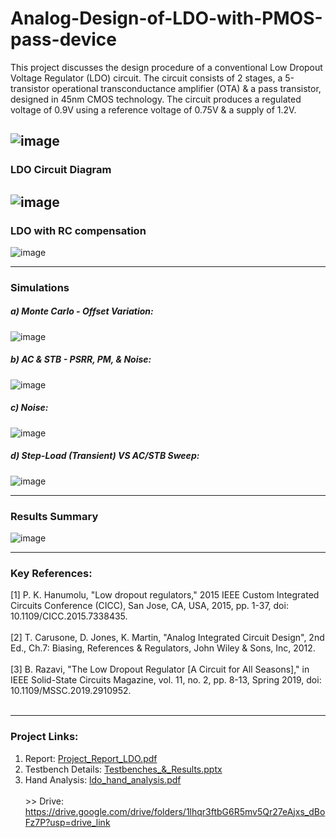 # Analog-Design-of-LDO-with-PMOS-pass-device

This project discusses the design procedure of a conventional Low Dropout Voltage Regulator (LDO) circuit. The circuit consists of 2 stages, a 5-transistor operational transconductance amplifier (OTA) & a pass transistor, designed in 45nm CMOS technology. The circuit produces a regulated voltage of 0.9V using a reference voltage of 0.75V & a supply of 1.2V. 

![image](https://github.com/muhammadaldacher/Analog-Design-of-LDO-with-PMOS-pass-device/assets/27668656/04c15b09-c090-4b91-b35d-f87cfd97c3be)
---------------------------------
### LDO Circuit Diagram
![image](https://github.com/muhammadaldacher/Analog-Design-of-LDO-with-PMOS-pass-device/assets/27668656/8fade7dd-4578-470d-aded-0730eb779a73)
---------------------------------
### LDO with RC compensation
![image](https://github.com/muhammadaldacher/Analog-Design-of-LDO-with-PMOS-pass-device/assets/27668656/779d58ed-b0b7-4045-a87f-d913e7117054)

---------------------------------
### Simulations
##### a) Monte Carlo - Offset Variation:
![image](https://github.com/muhammadaldacher/Analog-Design-of-LDO-with-PMOS-pass-device/assets/27668656/8552fb67-19e8-4355-987b-ec0791c3572e)
##### b) AC & STB - PSRR, PM, & Noise:
![image](https://github.com/muhammadaldacher/Analog-Design-of-LDO-with-PMOS-pass-device/assets/27668656/edb382bc-11f1-4707-9be3-1aa06c38bea6)
##### c) Noise:
![image](https://github.com/muhammadaldacher/Analog-Design-of-LDO-with-PMOS-pass-device/assets/27668656/21a15c60-3e29-4d39-8f61-4da8ecde4400)
##### d) Step-Load (Transient) VS AC/STB Sweep:
![image](https://github.com/muhammadaldacher/Analog-Design-of-LDO-with-PMOS-pass-device/assets/27668656/72178e32-9294-46df-beeb-e02bfb226804)

---------------------------------
### Results Summary
![image](https://github.com/muhammadaldacher/Analog-Design-of-LDO-with-PMOS-pass-device/assets/27668656/40321b3d-723c-4004-89f0-b245974f20e1)

---------------------------------
### Key References:
[1]	P. K. Hanumolu, "Low dropout regulators," 2015 IEEE Custom Integrated Circuits Conference (CICC), San Jose, CA, USA, 2015, pp. 1-37, doi: 10.1109/CICC.2015.7338435.</br></br>
[2]	T. Carusone, D. Jones, K. Martin, "Analog Integrated Circuit Design", 2nd Ed., Ch.7: Biasing, References & Regulators, John Wiley & Sons, Inc, 2012.</br></br>
[3]	B. Razavi, "The Low Dropout Regulator [A Circuit for All Seasons]," in IEEE Solid-State Circuits Magazine, vol. 11, no. 2, pp. 8-13, Spring 2019, doi: 10.1109/MSSC.2019.2910952.</br></br>

---------------------------------
### Project Links:
1) Report: [Project_Report_LDO.pdf](https://github.com/muhammadaldacher/Analog-Design-of-LDO-with-PMOS-pass-device/blob/main/Project_Report_LDO.pdf)
2) Testbench Details: [Testbenches_&_Results.pptx](https://github.com/muhammadaldacher/Analog-Design-of-LDO-with-PMOS-pass-device/blob/main/Testbenches_%26_Results.pptx)
3) Hand Analysis: [ldo_hand_analysis.pdf](https://github.com/muhammadaldacher/Analog-Design-of-LDO-with-PMOS-pass-device/blob/main/ldo_hand_analysis.pdf)
</br></br> >> Drive: https://drive.google.com/drive/folders/1lhqr3ftbG6R5mv5Qr27eAjxs_dBoFz7P?usp=drive_link
